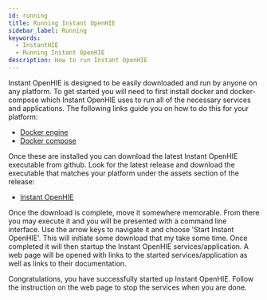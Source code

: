 ```yaml
---
id: running
title: Running Instant OpenHIE
sidebar_label: Running
keywords:
  - InstantHIE
  - Running Instant OpenHIE
description: How to run Instant OpenHIE
---
```


Instant OpenHIE is designed to be easily downloaded and run by anyone on any platform. To get started you will need to first install docker and docker-compose which Instant OpenHIE uses to run all of the necessary services and applications. The following links guide you on how to do this for your platform:

- [Docker engine](https://docs.docker.com/install/)
- [Docker compose](https://docs.docker.com/compose/install/)

Once these are installed you can download the latest Instant OpenHIE executable from github. Look for the latest release and download the executable that matches your platform under the assets section of the release:

- [Instant OpenHIE](https://github.com/openhie/instant/releases)

Once the download is complete, move it somewhere memorable. From there you may execute it and you will be presented with a command line interface. Use the arrow keys to navigate it and choose 'Start Instant OpenHIE'. This will initiate some download that my take some time. Once completed it will then startup the Instant OpenHIE services/application. A web page will be opened with links to the started services/application as well as links to their documentation.

Congratulations, you have successfully started up Instant OpenHIE. Follow the instruction on the web page to stop the services when you are done.
